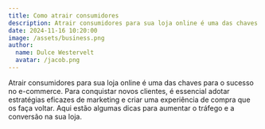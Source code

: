 ```yaml
---
title: Como atrair consumidores
description: Atrair consumidores para sua loja online é uma das chaves para o sucesso no e-commerce. Para conquistar novos clientes, é essencial adotar estratégias eficazes de marketing e criar uma experiência de compra que os faça voltar. Aqui estão algumas dicas para aumentar o tráfego e a conversão na sua loja.
date: 2024-11-16 10:20:00
image: /assets/business.png
author:
  name: Dulce Westervelt
  avatar: /jacob.png
---
```


Atrair consumidores para sua loja online é uma das chaves para o sucesso no e-commerce. Para conquistar novos clientes, é essencial adotar estratégias eficazes de marketing e criar uma experiência de compra que os faça voltar. Aqui estão algumas dicas para aumentar o tráfego e a conversão na sua loja.